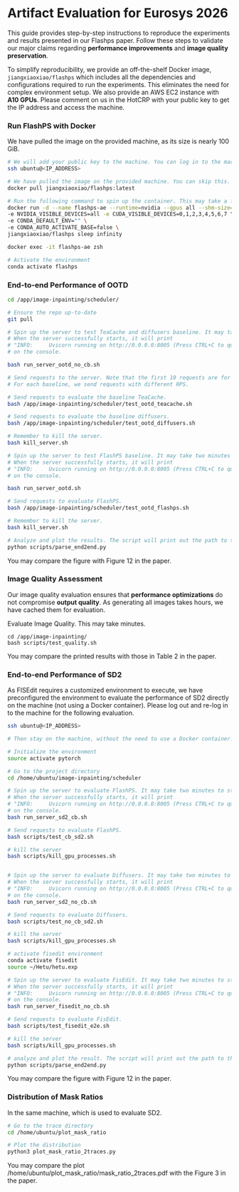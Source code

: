 # Artifact Evaluation for Eurosys 2026
This guide provides step-by-step instructions to reproduce the experiments and results presented in our Flashps paper. Follow these steps to validate our major claims regarding **performance improvements** and **image quality preservation**.

To simplify reproducibility, we provide an off-the-shelf Docker image, `jiangxiaoxiao/flashps` which includes all the dependencies and configurations required to run the experiments. This eliminates the need for complex environment setup. 
We also provide an AWS EC2 instance with **A10 GPUs**.
Please comment on us in the HotCRP with your public key to get the IP address and access the machine.

### Run FlashPS with Docker
We have pulled the image on the provided machine, as its size is nearly 100 GiB.
```bash
# We will add your public key to the machine. You can log in to the machine with your private key by replacing the <IP_ADDRESS> with the actual IP.
ssh ubuntu@<IP_ADDRESS>

# We have pulled the image on the provided machine. You can skip this. On your machine, you can pull the prebuilt Docker image with the following command.
docker pull jiangxiaoxiao/flashps:latest

# Run the following command to spin up the container. This may take a few minutes.
docker run -d --name flashps-ae --runtime=nvidia --gpus all --shm-size=16g \
-e NVIDIA_VISIBLE_DEVICES=all -e CUDA_VISIBLE_DEVICES=0,1,2,3,4,5,6,7 \
-e CONDA_DEFAULT_ENV="" \
-e CONDA_AUTO_ACTIVATE_BASE=false \
jiangxiaoxiao/flashps sleep infinity

docker exec -it flashps-ae zsh

# Activate the environment
conda activate flashps

```

### End-to-end Performance of OOTD
```bash
cd /app/image-inpainting/scheduler/

# Ensure the repo up-to-date
git pull

# Spin up the server to test TeaCache and diffusers baseline. It may take two minutes to start the server.
# When the server successfully starts, it will print
# "INFO:     Uvicorn running on http://0.0.0.0:8005 (Press CTRL+C to quit)"
# on the console.

bash run_server_ootd_no_cb.sh

# Send requests to the server. Note that the first 10 requests are for warm-up purposes.
# For each baseline, we send requests with different RPS. 

# Send requests to evaluate the baseline TeaCache.
bash /app/image-inpainting/scheduler/test_ootd_teacache.sh

# Send requests to evaluate the baseline diffusers.
bash /app/image-inpainting/scheduler/test_ootd_diffusers.sh

# Remember to kill the server.
bash kill_server.sh

# Spin up the server to test FlashPS baseline. It may take two minutes to start the server.
# When the server successfully starts, it will print
# "INFO:     Uvicorn running on http://0.0.0.0:8005 (Press CTRL+C to quit)"
# on the console.

bash run_server_ootd.sh

# Send requests to evaluate FlashPS.
bash /app/image-inpainting/scheduler/test_ootd_flashps.sh

# Remember to kill the server.
bash kill_server.sh

# Analyze and plot the results. The script will print out the path to the figure.
python scripts/parse_end2end.py

```
You may compare the figure with Figure 12 in the paper.

### Image Quality Assessment
Our image quality evaluation ensures that **performance optimizations** do not compromise **output quality**. 
As generating all images takes hours, we have cached them for evaluation.

Evaluate Image Quality. This may take minutes.
```
cd /app/image-inpainting/
bash scripts/test_quality.sh 
```
You may compare the printed results with those in Table 2 in the paper.


### End-to-end Performance of SD2
As FISEdit requires a customized environment to execute, we have preconfigured the environment to evaluate the performance of SD2 directly on the machine (not using a Docker container).
Please log out and re-log in to the machine for the following evaluation.

```bash
ssh ubuntu@<IP_ADDRESS>

# Then stay on the machine, without the need to use a Docker container.
```


```bash
# Initialize the environment
source activate pytorch

# Go to the project directory
cd /home/ubuntu/image-inpainting/scheduler

# Spin up the server to evaluate FlashPS. It may take two minutes to start the server.
# When the server successfully starts, it will print
# "INFO:     Uvicorn running on http://0.0.0.0:8005 (Press CTRL+C to quit)"
# on the console.
bash run_server_sd2_cb.sh

# Send requests to evaluate FlashPS.
bash scripts/test_cb_sd2.sh

# kill the server
bash scripts/kill_gpu_processes.sh


# Spin up the server to evaluate Diffusers. It may take two minutes to start the server.
# When the server successfully starts, it will print
# "INFO:     Uvicorn running on http://0.0.0.0:8005 (Press CTRL+C to quit)"
# on the console.
bash run_server_sd2_no_cb.sh

# Send requests to evaluate Diffusers.
bash scripts/test_no_cb_sd2.sh

# kill the server
bash scripts/kill_gpu_processes.sh

# activate fisedit environment
conda activate fisedit
source ~/Hetu/hetu.exp

# Spin up the server to evaluate FisEdit. It may take two minutes to start the server.
# When the server successfully starts, it will print
# "INFO:     Uvicorn running on http://0.0.0.0:8005 (Press CTRL+C to quit)"
# on the console.
bash run_server_fisedit_no_cb.sh

# Send requests to evaluate FisEdit.
bash scripts/test_fisedit_e2e.sh

# kill the server
bash scripts/kill_gpu_processes.sh

# analyze and plot the result. The script will print out the path to the figure.
python scripts/parse_end2end.py 

```
You may compare the figure with Figure 12 in the paper.

### Distribution of Mask Ratios

In the same machine, which is used to evaluate SD2. 
```bash
# Go to the trace directory
cd /home/ubuntu/plot_mask_ratio

# Plot the distribution
python3 plot_mask_ratio_2traces.py
```
You may compare the plot /home/ubuntu/plot_mask_ratio/mask_ratio_2traces.pdf with the Figure 3 in the paper.
